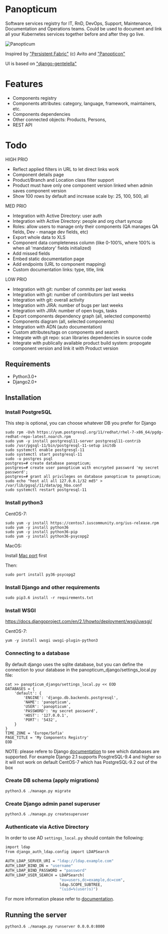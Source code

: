 # Panopticum
Software services registry for IT, RnD, DevOps, Support, Maintenance, Documentation and Operations teams. Could be used to document and link all your Kubernetes services together before and after they go live.

![Panopticum](https://worksthatwork.com/assets/Articles/81/Images/NYC2.jpg)

Inspired by ["Persistent Fabric"](https://translate.google.com/translate?hl=en&sl=auto&tl=en&u=https%3A%2F%2Fhabr.com%2Fru%2Fcompany%2Foleg-bunin%2Fblog%2F462937%2F) (c) Avito and ["Panopticon"](https://en.wikipedia.org/wiki/Panopticon)

UI is based on ["django-gentelella"](https://github.com/GiriB/django-gentelella)

# Features

- Components registry
- Components attributes: category, language, framework, maintainers, etc.
- Components dependencies
- Other connected objects: Products, Persons, 
- REST API

# Todo

HIGH PRIO
- Reflect applied filters in URL to let direct links work
- Component details page
- Product/Branch and Location class filter support
- Product must have only one component version linked when admin saves component version
- Show 100 rows by default and increase scale by: 25, 100, 500, all

MED PRIO
- Integration with Active Directory: user auth
- Integration with Active Directory: people and org chart syncup
- Roles: allow users to manage only their components (QA manages QA fields, Dev - manage dev fields, etc)
- Export whole data to XLS
- Component data completeness column (like 0-100%, where 100% is when all 'mandatory' fields initialized)
- Add missed fields
- Embed static documentation page
- Add endpoints (URL to component mapping)
- Custom documentation links: type, title, link

LOW PRIO
- Integration with git: number of commits per last weeks
- Integration with git: number of contributors per last weeks
- Integration with git: overall activity
- Integration with JIRA: number of bugs per last weeks
- Integration with JIRA: number of open bugs, tasks
- Export components dependency graph (all, selected components)
- Components diagram (all, selected components)
- Integration with ADN (auto documentation)
- Custom attributes/tags on components and search
- Integrate with git repo: scan libraries dependencies in source code
- Integrate with publically available product build system: propogate component version and link it with Product version

## Requirements

- Python3.0+
- Django2.0+

## Installation

### Install PostgreSQL
This step is optional, you can choose whatever DB you prefer for Django

```
sudo rpm -Uvh https://yum.postgresql.org/11/redhat/rhel-7-x86_64/pgdg-redhat-repo-latest.noarch.rpm
sudo yum -y install postgresql11-server postgresql11-contrib
sudo /usr/pgsql-11/bin/postgresql-11-setup initdb
sudo systemctl enable postgresql-11
sudo systemctl start postgresql-11
sudo -u postgres psql
postgres=# create database panopticum;
postgres=# create user panopticum with encrypted password 'my secret password';
postgres=# grant all privileges on database panopticum to panopticum;
sudo echo "host all all 127.0.0.1/32 md5" > /var/lib/pgsql/11/data/pg_hba.conf
sudo systemctl restart postgresql-11
```

### Install python3

CentOS-7:
```
sudo yum -y install https://centos7.iuscommunity.org/ius-release.rpm
sudo yum -y install python36
sudo yum -y install python36-pip
sudo yum -y install python36-psycopg2

```

MacOS:

Install [Mac port](https://www.macports.org/install.php) first

Then:
```
sudo port install py36-psycopg2
```

### Install Django and other requirements

```
sudo pip3.6 install -r requirements.txt
```

### Install WSGI

https://docs.djangoproject.com/en/2.1/howto/deployment/wsgi/uwsgi/

CentOS-7:
```
yum -y install uwsgi uwsgi-plugin-python3
```

### Connecting to a database
By default django uses the sqlite database, but you can define the connection to your database in the panopticum_django/settings_local.py file:
```
cat >> panopticum_django/settings_local.py << EOD
DATABASES = {
    'default': {
        'ENGINE': 'django.db.backends.postgresql',
        'NAME': 'panopticum',
        'USER': 'panopticum',
        'PASSWORD': 'my secret password',
        'HOST': '127.0.0.1',
        'PORT': '5432',
    }
}
TIME_ZONE = 'Europe/Sofia'
PAGE_TITLE = 'My Components Registry'
EOD
```

NOTE: please refere to Django [documentation](https://docs.djangoproject.com/en/2.1/ref/databases/) to see which databases are supported. For example Django 2.1 supports PosgtreSQL-9.4 and higher so it will not work on default CentOS-7 which has PostgreSQL-9.2 out of the box

### Create DB schema (apply migrations)
```
python3.6 ./manage.py migrate
```

### Create Django admin panel superuser

```
python3.6 ./manage.py createsuperuser
```

### Authenticate via Active Directory
In order to use AD `settings_local.py` should contain the following:
```python3.7
import ldap
from django_auth_ldap.config import LDAPSearch

AUTH_LDAP_SERVER_URI = "ldap://ldap.example.com"
AUTH_LDAP_BIND_DN = "username"
AUTH_LDAP_BIND_PASSWORD = "password"
AUTH_LDAP_USER_SEARCH = LDAPSearch(
                        "ou=users,dc=example,dc=com",
                        ldap.SCOPE_SUBTREE,
                        "(uid=%(user)s)")
```
For more information please refer to [documentation](https://django-auth-ldap.readthedocs.io/en/latest/authentication.html).

## Running the server

```
python3.6 ./manage.py runserver 0.0.0.0:8000
